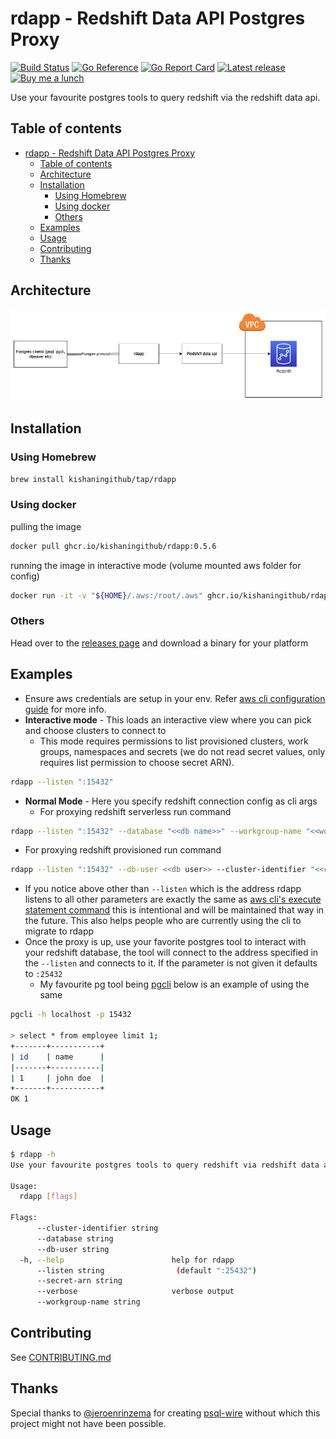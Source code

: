 # rdapp - Redshift Data API Postgres Proxy

[![Build Status](https://github.com/kishaningithub/rdapp/actions/workflows/build.yml/badge.svg)](https://github.com/kishaningithub/rdapp/actions/workflows/build.yml)
[![Go Reference](https://pkg.go.dev/badge/github.com/kishaningithub/rdapp.svg)](https://pkg.go.dev/github.com/kishaningithub/rdapp)
[![Go Report Card](https://goreportcard.com/badge/github.com/kishaningithub/rdapp)](https://goreportcard.com/report/github.com/kishaningithub/rdapp)
[![Latest release](https://img.shields.io/github/release/kishaningithub/rdapp.svg)](https://github.com/kishaningithub/rdapp/releases)
[![Buy me a lunch](https://img.shields.io/badge/🍱-Buy%20me%20a%20lunch-blue.svg)](https://www.paypal.me/kishansh/15)

Use your favourite postgres tools to query redshift via the redshift data api.

## Table of contents

- [rdapp - Redshift Data API Postgres Proxy](#rdapp---redshift-data-api-postgres-proxy)
  - [Table of contents](#table-of-contents)
  - [Architecture](#architecture)
  - [Installation](#installation)
    - [Using Homebrew](#using-homebrew)
    - [Using docker](#using-docker)
    - [Others](#others)
  - [Examples](#examples)
  - [Usage](#usage)
  - [Contributing](#contributing)
  - [Thanks](#thanks)

## Architecture

![Architecture](./diagrams/architecture.png)

## Installation

### Using Homebrew

```bash
brew install kishaningithub/tap/rdapp
```

### Using docker

pulling the image
```bash
docker pull ghcr.io/kishaningithub/rdapp:0.5.6
```

running the image in interactive mode (volume mounted aws folder for config)
```bash
docker run -it -v "${HOME}/.aws:/root/.aws" ghcr.io/kishaningithub/rdapp:0.5.6
```

### Others

Head over to the [releases page](https://github.com/kishaningithub/rdapp/releases) and download a binary for your platform

## Examples

- Ensure aws credentials are setup in your env. Refer [aws cli configuration guide](https://docs.aws.amazon.com/cli/latest/userguide/cli-chap-configure.html)
  for more info.
- **Interactive mode** - This loads an interactive view where you can pick and choose clusters to connect to
  - This mode requires permissions to list provisioned clusters, work groups, namespaces and secrets (we do not read secret values, only requires list permission to choose secret ARN).
```bash
rdapp --listen ":15432"
```
- **Normal Mode** - Here you specify redshift connection config as cli args
  - For proxying redshift serverless run command
```bash
rdapp --listen ":15432" --database "<<db name>>" --workgroup-name "<<work group name>>" --secret-arn "<<secret arn>>"
```
  - For proxying redshift provisioned run command
```bash
rdapp --listen ":15432" --db-user <<db user>> --cluster-identifier "<<cluster identifier>>" --database "<<db name>>"
```
- If you notice above other than `--listen` which is the address rdapp listens to all other parameters are exactly the same
  as [aws cli's execute statement command](https://awscli.amazonaws.com/v2/documentation/api/latest/reference/redshift-data/execute-statement.html)
  this is intentional and will be maintained that way in the future. This also helps people who are currently using the cli
  to migrate to rdapp
- Once the proxy is up, use your favorite postgres tool to interact with your redshift database, the tool will connect to
  the address specified in the `--listen` and connects to it. If the parameter is not given it defaults to `:25432`
  - My favourite pg tool being [pgcli](https://github.com/dbcli/pgcli) below is an example of using the same

```bash
pgcli -h localhost -p 15432

> select * from employee limit 1;
+-------+-----------+
| id    | name      |
|-------+-----------|
| 1     | john doe  |
+-------+-----------+
OK 1
```

## Usage

```bash
$ rdapp -h
Use your favourite postgres tools to query redshift via redshift data api

Usage:
  rdapp [flags]

Flags:
      --cluster-identifier string
      --database string
      --db-user string
  -h, --help                        help for rdapp
      --listen string                (default ":25432")
      --secret-arn string
      --verbose                     verbose output
      --workgroup-name string
```

## Contributing

See [CONTRIBUTING.md](./CONTRIBUTING.md)

## Thanks

Special thanks to [@jeroenrinzema](https://github.com/jeroenrinzema) for creating [psql-wire](https://github.com/jeroenrinzema/psql-wire)
without which this project might not have been possible.
